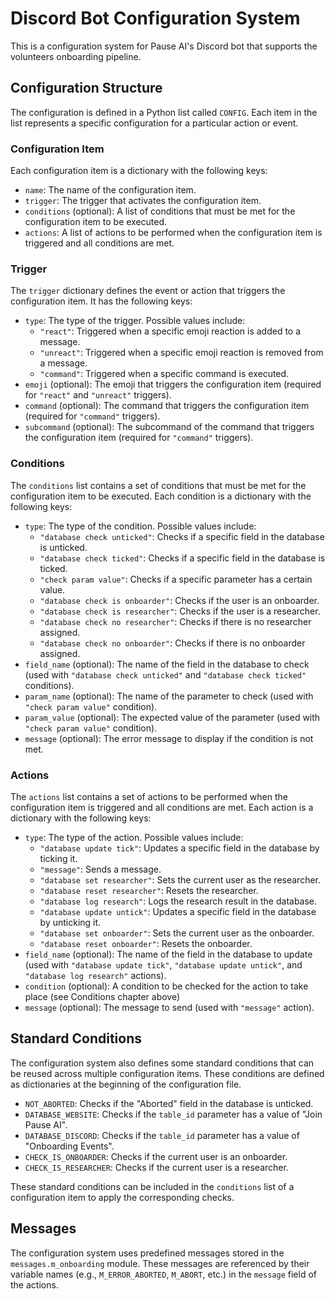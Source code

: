 # Discord Bot Configuration System

This is a configuration system for Pause AI's Discord bot that supports the volunteers onboarding pipeline.

## Configuration Structure

The configuration is defined in a Python list called `CONFIG`. Each item in the list represents a specific configuration for a particular action or event.

### Configuration Item

Each configuration item is a dictionary with the following keys:

- `name`: The name of the configuration item.
- `trigger`: The trigger that activates the configuration item.
- `conditions` (optional): A list of conditions that must be met for the configuration item to be executed.
- `actions`: A list of actions to be performed when the configuration item is triggered and all conditions are met.

### Trigger

The `trigger` dictionary defines the event or action that triggers the configuration item. It has the following keys:

- `type`: The type of the trigger. Possible values include:
  - `"react"`: Triggered when a specific emoji reaction is added to a message.
  - `"unreact"`: Triggered when a specific emoji reaction is removed from a message.
  - `"command"`: Triggered when a specific command is executed.
- `emoji` (optional): The emoji that triggers the configuration item (required for `"react"` and `"unreact"` triggers).
- `command` (optional): The command that triggers the configuration item (required for `"command"` triggers).
- `subcommand` (optional): The subcommand of the command that triggers the configuration item (required for `"command"` triggers).

### Conditions

The `conditions` list contains a set of conditions that must be met for the configuration item to be executed. Each condition is a dictionary with the following keys:

- `type`: The type of the condition. Possible values include:
  - `"database check unticked"`: Checks if a specific field in the database is unticked.
  - `"database check ticked"`: Checks if a specific field in the database is ticked.
  - `"check param value"`: Checks if a specific parameter has a certain value.
  - `"database check is onboarder"`: Checks if the user is an onboarder.
  - `"database check is researcher"`: Checks if the user is a researcher.
  - `"database check no researcher"`: Checks if there is no researcher assigned.
  - `"database check no onboarder"`: Checks if there is no onboarder assigned.
- `field_name` (optional): The name of the field in the database to check (used with `"database check unticked"` and `"database check ticked"` conditions).
- `param_name` (optional): The name of the parameter to check (used with `"check param value"` condition).
- `param_value` (optional): The expected value of the parameter (used with `"check param value"` condition).
- `message` (optional): The error message to display if the condition is not met.

### Actions

The `actions` list contains a set of actions to be performed when the configuration item is triggered and all conditions are met. Each action is a dictionary with the following keys:

- `type`: The type of the action. Possible values include:
  - `"database update tick"`: Updates a specific field in the database by ticking it.
  - `"message"`: Sends a message.
  - `"database set researcher"`: Sets the current user as the researcher.
  - `"database reset researcher"`: Resets the researcher.
  - `"database log research"`: Logs the research result in the database.
  - `"database update untick"`: Updates a specific field in the database by unticking it.
  - `"database set onboarder"`: Sets the current user as the onboarder.
  - `"database reset onboarder"`: Resets the onboarder.
- `field_name` (optional): The name of the field in the database to update (used with `"database update tick"`, `"database update untick"`, and `"database log research"` actions).
- `condition` (optional): A condition to be checked for the action to take place (see Conditions chapter above)
- `message` (optional): The message to send (used with `"message"` action).

## Standard Conditions

The configuration system also defines some standard conditions that can be reused across multiple configuration items. These conditions are defined as dictionaries at the beginning of the configuration file.

- `NOT_ABORTED`: Checks if the "Aborted" field in the database is unticked.
- `DATABASE_WEBSITE`: Checks if the `table_id` parameter has a value of "Join Pause AI".
- `DATABASE_DISCORD`: Checks if the `table_id` parameter has a value of "Onboarding Events".
- `CHECK_IS_ONBOARDER`: Checks if the current user is an onboarder.
- `CHECK_IS_RESEARCHER`: Checks if the current user is a researcher.

These standard conditions can be included in the `conditions` list of a configuration item to apply the corresponding checks.

## Messages

The configuration system uses predefined messages stored in the `messages.m_onboarding` module. These messages are referenced by their variable names (e.g., `M_ERROR_ABORTED`, `M_ABORT`, etc.) in the `message` field of the actions.
